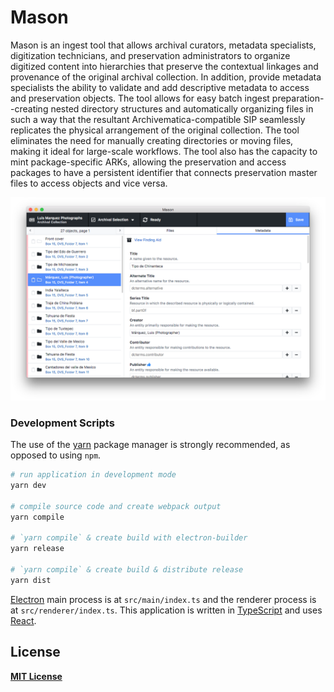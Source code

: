 # Mason

Mason is an ingest tool that allows archival curators, metadata specialists, digitization technicians, and preservation administrators to organize digitized content into hierarchies that preserve the contextual linkages and provenance of the original archival collection. In addition, provide metadata specialists the ability to validate and add descriptive metadata to access and preservation objects. The tool allows for easy batch ingest preparation--creating nested directory structures and automatically organizing files in such a way that the resultant Archivematica-compatible SIP seamlessly replicates the physical arrangement of the original collection. The tool eliminates the need for manually creating directories or moving files, making it ideal for large-scale workflows. The tool also has the capacity to mint package-specific ARKs, allowing the preservation and access packages to have a persistent identifier that connects preservation master files to access objects and vice versa.

![Mason screenshot - Mac](docs/assets/screenshot.png)

### Development Scripts

The use of the [yarn](https://yarnpkg.com/) package manager is strongly recommended, as opposed to using `npm`.

```bash
# run application in development mode
yarn dev

# compile source code and create webpack output
yarn compile

# `yarn compile` & create build with electron-builder
yarn release

# `yarn compile` & create build & distribute release
yarn dist
```

[Electron](https://electronjs.org/) main process is at `src/main/index.ts` and the renderer process is at `src/renderer/index.ts`. This application is written in [TypeScript](https://www.typescriptlang.org/) and uses [React](https://reactjs.org/).

## License

**[MIT License](LICENSE)**

